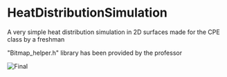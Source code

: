# HeatDistributionSimulation
A very simple heat distribution simulation in 2D surfaces made for the CPE class by a freshman

"Bitmap_helper.h" library has been provided by the professor

![Final](https://github.com/chieftain0/HeatDistributionSimulation/assets/100506519/a6b46ca3-06f6-4834-ad2b-82ca104cb182)
